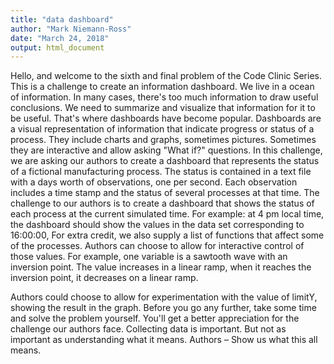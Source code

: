 ```yaml
---
title: "data dashboard"
author: "Mark Niemann-Ross"
date: "March 24, 2018"
output: html_document
---
```


Hello, and welcome to the sixth and final problem of the Code Clinic Series.
This is a challenge to create an information dashboard.
We live in a ocean of information.
In many cases, there's too much information to draw useful conclusions. We need to summarize and visualize that information for it to be useful.
That's where dashboards have become popular. 
Dashboards are a visual representation of information that indicate progress or status of a process.
They include charts and graphs, sometimes pictures. 
Sometimes they are interactive and allow asking "What if?" questions.
In this challenge, we are asking our authors to create a dashboard that represents the status of a fictional manufacturing process.
The status is contained in a text file with a days worth of observations, one per second.
Each observation includes a time stamp and the status of several processes at that time.
The challenge to our authors is to create a dashboard that shows the status of each process at the current simulated time.
For example: at 4 pm local time, the dashboard should show the values in the data set corresponding to 16:00:00,
For extra credit, we also supply a list of functions that affect some of the processes. Authors can choose to allow for interactive control of those values. For example, one variable is a sawtooth wave with an inversion point. The value increases in a linear ramp, when it reaches the inversion point, it decreases on a linear ramp. 


Authors could choose to allow for experimentation with the value of limitY, showing the result in the graph.
Before you go any further, take some time and solve the problem yourself. You'll get a better appreciation for the challenge our authors face.
Collecting data is important. But not as important as understanding what it means. Authors – Show us what this all means.
